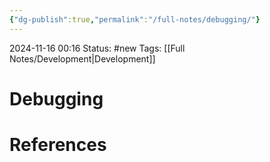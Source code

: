 ```yaml
---
{"dg-publish":true,"permalink":"/full-notes/debugging/"}
---
```



2024-11-16 00:16
Status: #new
Tags: [[Full Notes/Development\|Development]]

# Debugging


# References

